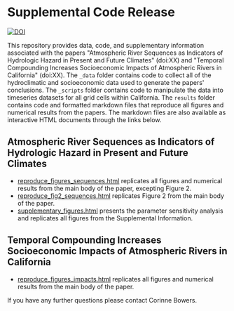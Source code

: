# Supplemental Code Release

<a href="https://zenodo.org/badge/latestdoi/542767925"><img src="https://zenodo.org/badge/542767925.svg" alt="DOI"></a>

This repository provides data, code, and supplementary information associated with the papers "Atmospheric River Sequences as Indicators of Hydrologic Hazard in Present and Future Climates" (doi:XX) and "Temporal Compounding Increases Socioeconomic Impacts of Atmospheric Rivers in California" (doi:XX).
The `_data` folder contains code to collect all of the hydroclimatic and socioeconomic data used to generate the papers' conclusions.
The `_scripts` folder contains code to manipulate the data into timeseries datasets for all grid cells within California. 
The `results` folder contains code and formatted markdown files that reproduce all figures and numerical results from the papers.
The markdown files are also available as interactive HTML documents through the links below.

## Atmospheric River Sequences as Indicators of Hydrologic Hazard in Present and Future Climates

* [reproduce_figures_sequences.html](https://corinnebowers.github.io/reproduce_figures.html) replicates all figures and numerical results from the main body of the paper, excepting Figure 2.
* [reproduce_fig2_sequences.html](https://corinnebowers.github.io/reproduce_fig2_sequences.html) replicates Figure 2 from the main body of the paper.
* [supplementary_figures.html](https://corinnebowers.github.io/supplementary_figures_sequences.html) presents the parameter sensitivity analysis and replicates all figures from the Supplemental Information.

## Temporal Compounding Increases Socioeconomic Impacts of Atmospheric Rivers in California

* [reproduce_figures_impacts.html](https://corinnebowers.github.io/reproduce_figures_impacts.html) replicates all figures and numerical results from the main body of the paper.

If you have any further questions please contact Corinne Bowers. 

